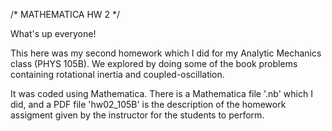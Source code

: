 /* MATHEMATICA HW 2 */

What's up everyone!

This here was my second homework which I did for my Analytic Mechanics class (PHYS 105B). We explored by doing some of the book problems containing rotational inertia and coupled-oscillation.

It was coded using Mathematica. There is a Mathematica file '.nb' which I did, and a PDF file 'hw02_105B' is the description of the homework assigment given by the instructor for the students to perform.

